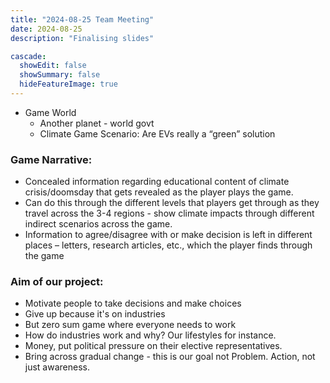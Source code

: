 ```yaml
---
title: "2024-08-25 Team Meeting"
date: 2024-08-25
description: "Finalising slides"

cascade:
  showEdit: false
  showSummary: false
  hideFeatureImage: true
---
```

- Game World
    - Another planet - world govt
    - Climate Game Scenario: Are EVs really a “green” solution

### Game Narrative: 
- Concealed information regarding educational content of climate crisis/doomsday that gets revealed as the player plays the game. 
- Can do this through the different levels that players get through as they travel across the 3-4 regions - show climate impacts through different indirect scenarios across the game.
- Information to agree/disagree with or make decision is left in different places – letters, research articles, etc., which the player finds through the game

### Aim of our project: 
- Motivate people to take decisions and make choices 
- Give up because it's on industries
- But zero sum game where everyone needs to work 
- How do industries work and why? Our lifestyles for instance. 
- Money, put political pressure on their elective representatives. 
- Bring across gradual change - this is our goal not Problem. Action, not just awareness. 
